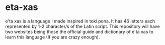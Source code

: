 # eta-xas
e'ta xas is a language I made inspired in toki pona.
It has 46 letters each represented by 1-2 character/s of the Latin script.
This repository will have two websites being those the official guide and dictionary of e'ta xas to learn this language (If you are crazy enough).
